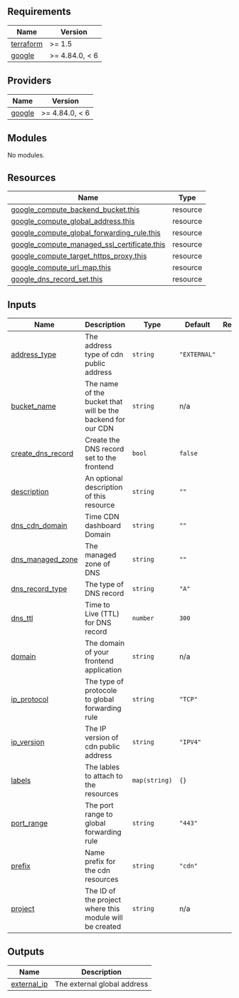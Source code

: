 ## Requirements

| Name | Version |
|------|---------|
| <a name="requirement_terraform"></a> [terraform](#requirement\_terraform) | >= 1.5 |
| <a name="requirement_google"></a> [google](#requirement\_google) | >= 4.84.0, < 6 |

## Providers

| Name | Version |
|------|---------|
| <a name="provider_google"></a> [google](#provider\_google) | >= 4.84.0, < 6 |

## Modules

No modules.

## Resources

| Name | Type |
|------|------|
| [google_compute_backend_bucket.this](https://registry.terraform.io/providers/hashicorp/google/latest/docs/resources/compute_backend_bucket) | resource |
| [google_compute_global_address.this](https://registry.terraform.io/providers/hashicorp/google/latest/docs/resources/compute_global_address) | resource |
| [google_compute_global_forwarding_rule.this](https://registry.terraform.io/providers/hashicorp/google/latest/docs/resources/compute_global_forwarding_rule) | resource |
| [google_compute_managed_ssl_certificate.this](https://registry.terraform.io/providers/hashicorp/google/latest/docs/resources/compute_managed_ssl_certificate) | resource |
| [google_compute_target_https_proxy.this](https://registry.terraform.io/providers/hashicorp/google/latest/docs/resources/compute_target_https_proxy) | resource |
| [google_compute_url_map.this](https://registry.terraform.io/providers/hashicorp/google/latest/docs/resources/compute_url_map) | resource |
| [google_dns_record_set.this](https://registry.terraform.io/providers/hashicorp/google/latest/docs/resources/dns_record_set) | resource |

## Inputs

| Name | Description | Type | Default | Required |
|------|-------------|------|---------|:--------:|
| <a name="input_address_type"></a> [address\_type](#input\_address\_type) | The address type of cdn public address | `string` | `"EXTERNAL"` | no |
| <a name="input_bucket_name"></a> [bucket\_name](#input\_bucket\_name) | The name of the bucket that will be the backend for our CDN | `string` | n/a | yes |
| <a name="input_create_dns_record"></a> [create\_dns\_record](#input\_create\_dns\_record) | Create the DNS record set to the frontend | `bool` | `false` | no |
| <a name="input_description"></a> [description](#input\_description) | An optional description of this resource | `string` | `""` | no |
| <a name="input_dns_cdn_domain"></a> [dns\_cdn\_domain](#input\_dns\_cdn\_domain) | Time CDN dashboard Domain | `string` | `""` | no |
| <a name="input_dns_managed_zone"></a> [dns\_managed\_zone](#input\_dns\_managed\_zone) | The managed zone of DNS | `string` | `""` | no |
| <a name="input_dns_record_type"></a> [dns\_record\_type](#input\_dns\_record\_type) | The type of DNS record | `string` | `"A"` | no |
| <a name="input_dns_ttl"></a> [dns\_ttl](#input\_dns\_ttl) | Time to Live (TTL) for DNS record | `number` | `300` | no |
| <a name="input_domain"></a> [domain](#input\_domain) | The domain of your frontend application | `string` | n/a | yes |
| <a name="input_ip_protocol"></a> [ip\_protocol](#input\_ip\_protocol) | The type of protocole to global forwarding rule | `string` | `"TCP"` | no |
| <a name="input_ip_version"></a> [ip\_version](#input\_ip\_version) | The IP version of cdn public address | `string` | `"IPV4"` | no |
| <a name="input_labels"></a> [labels](#input\_labels) | The lables to attach to the resources | `map(string)` | `{}` | no |
| <a name="input_port_range"></a> [port\_range](#input\_port\_range) | The port range to global forwarding rule | `string` | `"443"` | no |
| <a name="input_prefix"></a> [prefix](#input\_prefix) | Name prefix for the cdn resources | `string` | `"cdn"` | no |
| <a name="input_project"></a> [project](#input\_project) | The ID of the project where this module will be created | `string` | n/a | yes |

## Outputs

| Name | Description |
|------|-------------|
| <a name="output_external_ip"></a> [external\_ip](#output\_external\_ip) | The external global address |
